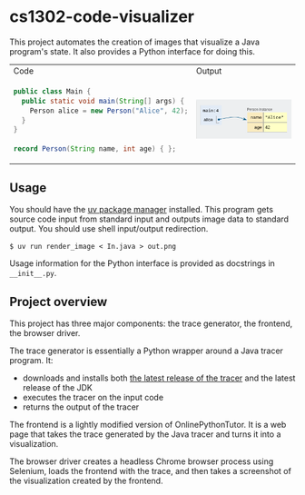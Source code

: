 # cs1302-code-visualizer

This project automates the creation of images that visualize a Java program's
state. It also provides a Python interface for doing this.

<table>
<tr>
<td> Code </td> <td> Output </td>
</tr>
<tr>
<td>

```java
public class Main {
  public static void main(String[] args) {
    Person alice = new Person("Alice", 42);
  }
}

record Person(String name, int age) { };
```

</td>
<td>

![Visualization](demo.png)

</td>
</tr>
</table>

## Usage

You should have the [uv package manager](https://docs.astral.sh/uv/) installed.
This program gets source code input from standard input and outputs image data
to standard output. You should use shell input/output redirection.

```console
$ uv run render_image < In.java > out.png
```

Usage information for the Python interface is provided as docstrings in `__init__.py`.

## Project overview

This project has three major components: the trace generator, the frontend, the browser driver.

The trace generator is essentially a Python wrapper around a Java tracer program. It:
- downloads and installs both [the latest release of the
  tracer](https://github.com/cs1302uga/cs1302-tracer/releases/latest) and the
  latest release of the JDK
- executes the tracer on the input code
- returns the output of the tracer

The frontend is a lightly modified version of OnlinePythonTutor. It is a web
page that takes the trace generated by the Java tracer and turns it into a
visualization.

The browser driver creates a headless Chrome browser process using Selenium,
loads the frontend with the trace, and then takes a screenshot of the
visualization created by the frontend.
